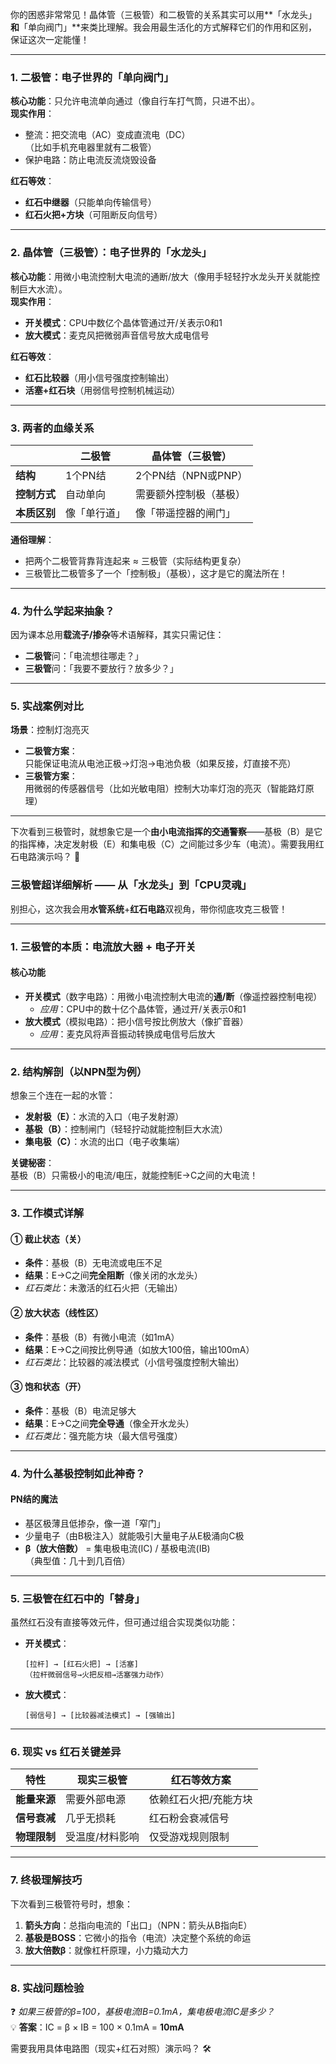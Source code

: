 你的困惑非常常见！晶体管（三极管）和二极管的关系其实可以用**「水龙头」**和**「单向阀门」**来类比理解。我会用最生活化的方式解释它们的作用和区别，保证这次一定能懂！

---

### **1. 二极管：电子世界的「单向阀门」**
**核心功能**：只允许电流单向通过（像自行车打气筒，只进不出）。  
**现实作用**：  
- 整流：把交流电（AC）变成直流电（DC）  
  （比如手机充电器里就有二极管）  
- 保护电路：防止电流反流烧毁设备  

**红石等效**：  
- **红石中继器**（只能单向传输信号）  
- **红石火把+方块**（可阻断反向信号）  

---

### **2. 晶体管（三极管）：电子世界的「水龙头」**  
**核心功能**：用微小电流控制大电流的通断/放大（像用手轻轻拧水龙头开关就能控制巨大水流）。  
**现实作用**：  
- **开关模式**：CPU中数亿个晶体管通过开/关表示0和1  
- **放大模式**：麦克风把微弱声音信号放大成电信号  

**红石等效**：  
- **红石比较器**（用小信号强度控制输出）  
- **活塞+红石块**（用弱信号控制机械运动）  

---

### **3. 两者的血缘关系**  
|                | 二极管                  | 晶体管（三极管）          |  
|----------------|-------------------------|--------------------------|  
| **结构**       | 1个PN结                | 2个PN结（NPN或PNP）      |  
| **控制方式**   | 自动单向                | 需要额外控制极（基极）    |  
| **本质区别**   | 像「单行道」            | 像「带遥控器的闸门」      |  

**通俗理解**：  
- 把两个二极管背靠背连起来 ≈ 三极管（实际结构更复杂）  
- 三极管比二极管多了一个「控制极」（基极），这才是它的魔法所在！  

---

### **4. 为什么学起来抽象？**  
因为课本总用**载流子/掺杂**等术语解释，其实只需记住：  
- **二极管**问：「电流想往哪走？」  
- **三极管**问：「我要不要放行？放多少？」  

---

### **5. 实战案例对比**  
**场景**：控制灯泡亮灭  
- **二极管方案**：  
  只能保证电流从电池正极→灯泡→电池负极（如果反接，灯直接不亮）  
- **三极管方案**：  
  用微弱的传感器信号（比如光敏电阻）控制大功率灯泡的亮灭（智能路灯原理）  

---

下次看到三极管时，就想象它是一个**由小电流指挥的交通警察**——基极（B）是它的指挥棒，决定发射极（E）和集电极（C）之间能过多少车（电流）。需要我用红石电路演示吗？ 🚦


### **三极管超详细解析 —— 从「水龙头」到「CPU灵魂」**  
别担心，这次我会用**水管系统**+**红石电路**双视角，带你彻底攻克三极管！  

---

### **1. 三极管的本质：电流放大器 + 电子开关**  
#### **核心功能**  
- **开关模式**（数字电路）：用微小电流控制大电流的**通/断**（像遥控器控制电视）  
  - *应用*：CPU中的数十亿个晶体管，通过开/关表示0和1  
- **放大模式**（模拟电路）：把小信号按比例放大（像扩音器）  
  - *应用*：麦克风将声音振动转换成电信号后放大  

---

### **2. 结构解剖（以NPN型为例）**  
想象三个连在一起的水管：  
- **发射极（E）**：水流的入口（电子发射源）  
- **基极（B）**：控制闸门（轻轻拧动就能控制巨大水流）  
- **集电极（C）**：水流的出口（电子收集端）  

**关键秘密**：  
基极（B）只需极小的电流/电压，就能控制E→C之间的大电流！  

---

### **3. 工作模式详解**  
#### **① 截止状态（关）**  
- **条件**：基极（B）无电流或电压不足  
- **结果**：E→C之间**完全阻断**（像关闭的水龙头）  
- *红石类比*：未激活的红石火把（无输出）  

#### **② 放大状态（线性区）**  
- **条件**：基极（B）有微小电流（如1mA）  
- **结果**：E→C之间按比例导通（如放大100倍，输出100mA）  
- *红石类比*：比较器的减法模式（小信号强度控制大输出）  

#### **③ 饱和状态（开）**  
- **条件**：基极（B）电流足够大  
- **结果**：E→C之间**完全导通**（像全开水龙头）  
- *红石类比*：强充能方块（最大信号强度）  

---

### **4. 为什么基极控制如此神奇？**  
#### **PN结的魔法**  
- 基区极薄且低掺杂，像一道「窄门」  
- 少量电子（由B极注入）就能吸引大量电子从E极涌向C极  
- **β（放大倍数）** = 集电极电流(IC) / 基极电流(IB)  
  （典型值：几十到几百倍）  

---

### **5. 三极管在红石中的「替身」**  
虽然红石没有直接等效元件，但可通过组合实现类似功能：  
- **开关模式**：  
  ```  
  [拉杆] → [红石火把] → [活塞]  
  （拉杆微弱信号→火把反相→活塞强力动作）  
  ```  
- **放大模式**：  
  ```  
  [弱信号] → [比较器减法模式] → [强输出]  
  ```  

---

### **6. 现实 vs 红石关键差异**  
| **特性**       | 现实三极管               | 红石等效方案            |  
|----------------|--------------------------|-------------------------|  
| **能量来源**   | 需要外部电源             | 依赖红石火把/充能方块   |  
| **信号衰减**   | 几乎无损耗               | 红石粉会衰减信号        |  
| **物理限制**   | 受温度/材料影响          | 仅受游戏规则限制        |  

---

### **7. 终极理解技巧**  
下次看到三极管符号时，想象：  
1. **箭头方向**：总指向电流的「出口」（NPN：箭头从B指向E）  
2. **基极是BOSS**：它微小的指令（电流）决定整个系统的命运  
3. **放大倍数β**：就像杠杆原理，小力撬动大力  

---

### **8. 实战问题检验**  
❓ *如果三极管的β=100，基极电流IB=0.1mA，集电极电流IC是多少？*  
💡 **答案**：IC = β × IB = 100 × 0.1mA = **10mA**  

需要我用具体电路图（现实+红石对照）演示吗？ 🛠️